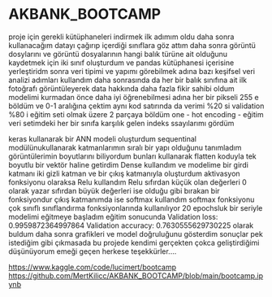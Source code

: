 # AKBANK_BOOTCAMP

proje için gerekli kütüphaneleri indirmek ilk adımım oldu daha sonra kullanacağım datayı çağırıp içerdiği sınıflara göz attım 
daha sonra görüntü dosylarını ve görüntü dosyalarının hangi balık türüne ait olduğunu kaydetmek için iki sınıf oluşturdum ve pandas kütüphanesi içerisine yerleştiridm
sonra veri tipimi ve yapımı görebilmek adına bazı keşifsel veri analizi adımları kullandım daha sonrasında da her bir balık sınıfına ait ilk fotoğrafı görüntüleyerek 
data hakkında daha fazla fikir sahibi oldum 
modelimi kurmadan önce daha iyi öğrenebilmesi adına her bir pikseli 255 e böldüm ve 0-1 aralığına çektim 
aynı kod satırında da verimi %20 si validation %80 i eğitim seti olmak üzere 2 parçaya böldüm 
one - hot encoding - eğitim veri setimdeki her bir sınıfa karşılık gelen indeks ssayılarımı gördüm

keras kullanarak bir ANN modeli oluşturdum 
sequentinal modülünukullanarak katmanlarımın sıralı bir yapı olduğunu tanımladım 
görüntülerimin boyutlarını biliyordum bunları kullanarak flatten koduyla tek boyutlu bir vektör haline getirdim 
Dense kullandım ve modelime bir girdi katmanı iki gizli katman ve bir çıkış katmanıyla oluşturdum 
aktivasyon fonksiyonu olaraksa Relu kullandım Relu sıfırdan küçük olan değerleri 0 olarak yazar sıfırdan büyük değerleri ise olduğu gibi bırakan bir fonksiyondur
çıkış katmanımda ise softmax kullandım softmax fonksiyonu çok sınıflı sınıflandırma fonksiyonlarında kullanılıyor
20 epochsluk bir seriyle modelimi eğitmeye başladım eğitim sonucunda
Validation loss: 0.9959872364997864
Validation accuracy: 0.7630555629730225   olarak buldum
daha sonra grafikleri ve model doğruluğunu gösterdim 
sonuçlar pek istediğim gibi çıkmasada bu projede kendimi gerçekten çokca geliştirdiğimi düşünüyorum emeği geçen herkese teşekkürler....




https://www.kaggle.com/code/lucimert/bootcamp
https://github.com/MertKilicc/AKBANK_BOOTCAMP/blob/main/bootcamp.ipynb
